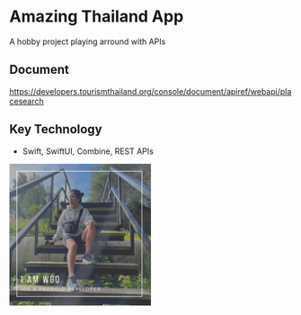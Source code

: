 
# Amazing Thailand App

A hobby project playing arround with APIs

## Document

https://developers.tourismthailand.org/console/document/apiref/webapi/placesearch


## Key Technology
- Swift, SwiftUI, Combine, REST APIs

<img src="https://github.com/IamWGO/IamWGO/blob/main/iamwgo.jpg" width="50%" height="50%">

